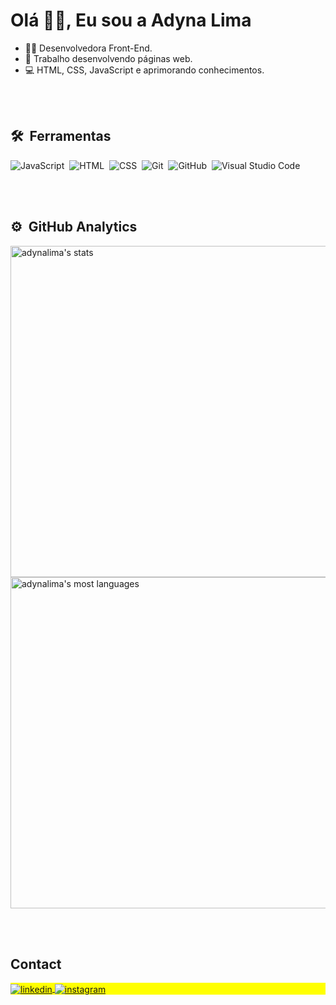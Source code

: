 <h1 align="left">Olá 👋🏻, Eu sou a Adyna Lima</h1>


- 👩‍💻 Desenvolvedora Front-End.
- 🔭 Trabalho desenvolvendo páginas web. 
- 💻 HTML, CSS, JavaScript e aprimorando conhecimentos. 

<br><br>

## 🛠 &nbsp;Ferramentas

![JavaScript](https://img.shields.io/badge/-JavaScript-05122A?style=flat&logo=javascript)&nbsp;
![HTML](https://img.shields.io/badge/-HTML-05122A?style=flat&logo=HTML5)&nbsp;
![CSS](https://img.shields.io/badge/-CSS-05122A?style=flat&logo=CSS3&logoColor=1572B6)&nbsp;
![Git](https://img.shields.io/badge/-Git-05122A?style=flat&logo=git)&nbsp;
![GitHub](https://img.shields.io/badge/-GitHub-05122A?style=flat&logo=github)&nbsp;
![Visual Studio Code](https://img.shields.io/badge/-Visual%20Studio%20Code-05122A?style=flat&logo=visual-studio-code&logoColor=007ACC)&nbsp;

<br><br>

## ⚙️ &nbsp;GitHub Analytics

<p align="left">
<img width="530em" src="https://github-readme-stats.vercel.app/api?username=adynaslima&show_icons=true&theme=vision-friendly-dark" alt="adynalima's stats"/>
<img width="530em" src="https://github-readme-stats.vercel.app/api/top-langs/?username=AdynaSLima&layout=compact&theme=vision-friendly-dark" alt="adynalima's most languages"/>
</p>


<br><br>

## Contact

<p align="left" style="background:yellow">
<a href="https://www.linkedin.com/in/adynalima/" target="_blank">
  <img align="center" src="https://img.shields.io/badge/-adynalima-05122A?style=flat&logo=linkedin" alt="linkedin"/>
</a>
<a href="https://www.instagram.com/adynaslima/" target="_blank">
 <img align="center" src="https://img.shields.io/badge/-adynaslima-05122A?style=flat&logo=instagram" alt="instagram"/>
</a>
</p>

<!--


